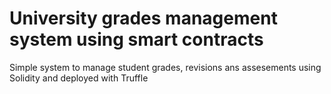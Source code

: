 # University grades management system using smart contracts

Simple system to manage student grades, revisions ans assesements using Solidity and deployed with Truffle